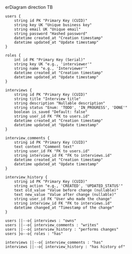 erDiagram
    direction TB

    users {
        string id PK "Primary Key (CUID)"
        string key UK "Unique business key"
        string email UK "Unique email"
        string password "Hashed password"
        datetime created_at "Creation timestamp"
        datetime updated_at "Update timestamp"
    }

    roles {
        int id PK "Primary Key (Serial)"
        string key UK "e.g., 'interviewer'"
        string name "e.g., 'Interviewer'"
        datetime created_at "Creation timestamp"
        datetime updated_at "Update timestamp"
    }

    interviews {
        string id PK "Primary Key (CUID)"
        string title "Interview title"
        string description "Nullable description"
        string status "Enum: 'TODO', 'IN_PROGRESS', 'DONE'"
        boolean is_saved "Default: false"
        string user_id FK "FK to users.id"
        datetime created_at "Creation timestamp"
        datetime updated_at "Update timestamp"
    }

    interview_comments {
        string id PK "Primary Key (CUID)"
        text content "Comment text"
        string user_id FK "FK to users.id"
        string interview_id FK "FK to interviews.id"
        datetime created_at "Creation timestamp"
        datetime updated_at "Update timestamp"
    }

    interview_history {
        string id PK "Primary Key (CUID)"
        string action "e.g., 'CREATED', 'UPDATED_STATUS'"
        text old_value "Value before change (nullable)"
        text new_value "Value after change (nullable)"
        string user_id FK "User who made the change"
        string interview_id FK "FK to interviews.id"
        datetime changed_at "Timestamp of the change"
    }

    users ||--o{ interviews : "owns"
    users ||--o{ interview_comments : "writes"
    users ||--o{ interview_history : "performs changes"
    users }o--o{ roles : "has"

    interviews ||--o{ interview_comments : "has"
    interviews ||--o{ interview_history : "has history of"